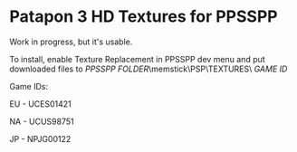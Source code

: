 # Patapon 3 HD Textures for PPSSPP

Work in progress, but it's usable.

To install, enable Texture Replacement in PPSSPP dev menu and put downloaded files to *PPSSPP FOLDER*\memstick\PSP\TEXTURES\ *GAME ID*

Game IDs:

EU - UCES01421

NA - UCUS98751

JP - NPJG00122
